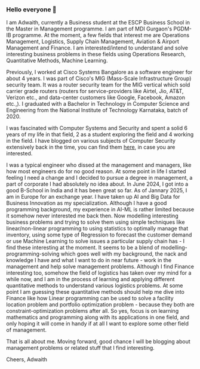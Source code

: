### Hello everyone 👋

I am Adwaith, currently a Business student at the ESCP Business School in the Master in Management programme. I am part of MDI Gurgaon's PGDM-IB programme. At the moment, a few fields that interest me are Operations Management, Logistics, Supply Chain Management, Aviation & Airport Management and Finance. I am interested/intend to understand and solve interesting business problems in these fields using Operations Research, Quantitative Methods, Machine Learning.

Previously, I worked at Cisco Systems Bangalore as a software engineer for about 4 years. I was part of Cisco's MIG (Mass-Scale Infrastructure Group) security team. It was a router security team for the MIG vertical which sold carrier grade routers (routers for service-providers like Airtel, Jio, AT&T, Verizon etc., and data-center customers like Google, Facebook, Amazon etc.,). I graduated with a Bachelor in Technology in Computer Science and Engineering from the National Institute of Technology Karnataka, batch of 2020.

I was fascinated with Computer Systems and Security and spent a solid 6 years of my life in that field, 2 as a student exploring the field and 4 working in the field. I have blogged on various subjects of Computer Security extensively back in the time, you can find them [here](https://www.agautham.io/archive/), in case you are interested.

I was a typical engineer who dissed at the management and managers, like how most engineers do for no good reason. At some point in life I started feeling I need a change and I decided to pursue a degree in management, a part of corporate I had absolutely no idea about. In June 2024, I got into a good B-School in India and it has been great so far. As of Jannary 2025, I am in Europe for an exchange year. I have taken up AI and Big Data for Business Innovation as my specialization. Although I have a good programming background, my experience in AI-ML is rather limited because it somehow never interested me back then. Now modelling interesting business problems and trying to solve them using simple techniques like linear/non-linear programming to using statistics to optimally manage that inventory, using some type of Regression to forecast the customer demand or use Machine Learning to solve issues a particular supply chain has - I find these interesting at the moment. It seems to be a blend of modelling-programming-solving which goes well with my background, the nack and knowledge I have and what I want to do in near future - work in the management and help solve management problems. Although I find Finance interesting too, somehow the field of logistics has taken over my mind for a while now, and I am in the process of learning and applying different quantitative methods to understand various logistics problems. At some point I am guessing these quantitative methods should help me dive into Finance like how Linear programming can be used to solve a facility location problem and portfolio optimization problem - because they both are constraint-optimization problems after all. So yes, focus is on learning mathematics and programming along with its applications in one field, and only hoping it will come in handy if at all I want to explore some other field of management.

That is all about me. Moving forward, good chance I will be blogging about management problems or related stuff that I find interesting.

Cheers,
Adwaith
